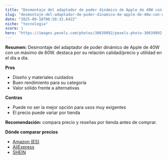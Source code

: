 ```yaml
---
title: "Desmontaje del adaptador de poder dinámico de Apple de 40W con un máximo de 60W."
slug: "desmontaje-del-adaptador-de-poder-dinamico-de-apple-de-40w-con-un-maximo-de-60w"
date: "2025-09-18T06:50:32.642Z"
niche: "tecnologia"
score: 1
hero: "https://images.pexels.com/photos/30639092/pexels-photo-30639092.jpeg?auto=compress&cs=tinysrgb&fit=crop&h=627&w=1200&auto=compress&cs=tinysrgb&w=1200&h=675&fit=crop"
---
```


**Resumen:** Desmontaje del adaptador de poder dinámico de Apple de 40W con un máximo de 60W. destaca por su relación calidad/precio y utilidad en el día a día.

**Pros**
- Diseño y materiales cuidados
- Buen rendimiento para su categoría
- Valor sólido frente a alternativas

**Contras**
- Puede no ser la mejor opción para usos muy exigentes
- El precio puede variar por tienda

**Recomendación:** compara precio y reseñas por tienda antes de comprar.

**Dónde comparar precios**
- [Amazon (ES)](https://www.amazon.es/s?k=Desmontaje%20del%20adaptador%20de%20poder%20din%C3%A1mico%20de%20Apple%20de%2040W%20con%20un%20m%C3%A1ximo%20de%2060W.&tag=teknovashop25-21)
- [AliExpress](https://www.aliexpress.com/wholesale?SearchText=Desmontaje%20del%20adaptador%20de%20poder%20din%C3%A1mico%20de%20Apple%20de%2040W%20con%20un%20m%C3%A1ximo%20de%2060W.)
- [SHEIN](https://www.shein.com/pdsearch/Desmontaje%20del%20adaptador%20de%20poder%20din%C3%A1mico%20de%20Apple%20de%2040W%20con%20un%20m%C3%A1ximo%20de%2060W.)